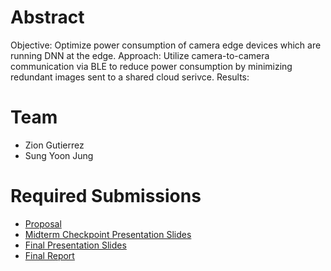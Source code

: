 # Abstract

Objective: Optimize power consumption of camera edge devices which are running DNN at the edge.
Approach: Utilize camera-to-camera communication via BLE to reduce power consumption by minimizing redundant images sent to a shared cloud serivce. 
Results: 

# Team

* Zion Gutierrez
* Sung Yoon Jung

# Required Submissions

* [Proposal](proposal)
* [Midterm Checkpoint Presentation Slides](http://)
* [Final Presentation Slides](http://)
* [Final Report](report)
